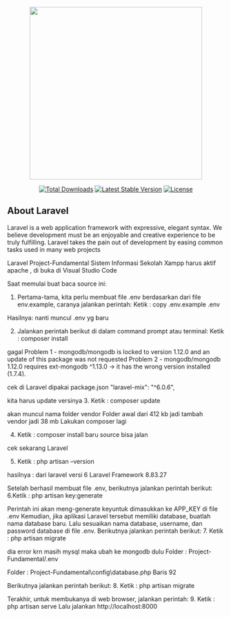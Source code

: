 <p align="center"><a href="https://laravel.com" target="_blank"><img src="https://raw.githubusercontent.com/laravel/art/master/logo-lockup/5%20SVG/2%20CMYK/1%20Full%20Color/laravel-logolockup-cmyk-red.svg" width="400" rel="nofollow"></a></p>

<p align="center">
<a href="https://packagist.org/packages/laravel/framework" rel="nofollow"><img src="https://img.shields.io/packagist/dt/laravel/framework" alt="Total Downloads" rel="nofollow"></a>
<a href="https://packagist.org/packages/laravel/framework" rel="nofollow"><img src="https://img.shields.io/packagist/v/laravel/framework" alt="Latest Stable Version" rel="nofollow"></a>
<a href="https://packagist.org/packages/laravel/framework" rel="nofollow"><img src="https://img.shields.io/packagist/l/laravel/framework" alt="License" rel="nofollow"></a>
</p>

## About Laravel

Laravel is a web application framework with expressive, elegant syntax. We believe development 
must be an enjoyable and creative experience to be truly fulfilling. Laravel takes the pain out of development by 
easing common tasks used in many web projects

Laravel Project-Fundamental Sistem Informasi Sekolah
Xampp harus aktif apache , di buka di Visual Studio Code

Saat memulai buat baca source ini:
1. Pertama-tama, kita perlu membuat file .env berdasarkan dari file env.example, caranya jalankan perintah:
Ketik :  copy .env.example .env   

Hasilnya: nanti muncul .env  yg baru

2. Jalankan perintah berikut di dalam command prompt atau terminal:
Ketik : composer install

gagal
Problem 1
    - mongodb/mongodb is locked to version 1.12.0 and an update of this package was not requested
Problem 2
    - mongodb/mongodb 1.12.0 requires ext-mongodb ^1.13.0 -> it has the wrong version installed (1.7.4).

cek di Laravel dipakai package.json
"laravel-mix": "^6.0.6",

kita harus update  versinya
3. Ketik : composer update

akan muncul nama folder vendor  Folder awal dari 412 kb jadi tambah vendor  jadi 38 mb
Lakukan composer lagi

4. Ketik : composer install
baru source bisa jalan

cek sekarang Laravel

5. Ketik : php artisan –version

hasilnya : dari laravel versi 6
Laravel Framework 8.83.27

Setelah berhasil membuat file .env, berikutnya jalankan perintah berikut:
6.Ketik : php artisan key:generate

Perintah ini akan meng-generate keyuntuk dimasukkan ke APP_KEY di file .env
Kemudian, jika aplikasi Laravel tersebut memiliki database, buatlah nama database baru. Lalu sesuaikan nama database, username, dan password database di file .env.
Berikutnya jalankan perintah berikut:
7. Ketik : php artisan migrate

dia error krn masih mysql maka ubah ke mongodb dulu
Folder : Project-Fundamental/.env

Folder : Project-Fundamental\config\database.php  Baris 92

Berikutnya jalankan perintah berikut:
8. Ketik : php artisan migrate

Terakhir, untuk membukanya di web browser, jalankan perintah:
9. Ketik : php artisan serve
Lalu jalankan http://localhost:8000
